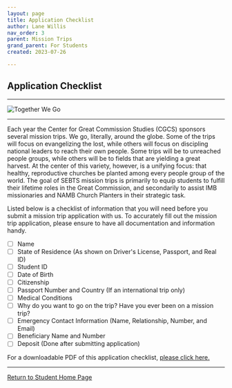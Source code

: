 ```yaml
---
layout: page
title: Application Checklist
author: Lane Willis
nav_order: 3
parent: Mission Trips
grand_parent: For Students
created: 2023-07-26

---
```


## Application Checklist

---

![Together We Go](/missions-center/assets/images/together%20we%20go%20sign%20with%20group.jpg)

---

Each year the Center for Great Commission Studies (CGCS) sponsors several mission trips. We go, literally, around the globe. Some of the trips will focus on evangelizing the lost, while others will focus on discipling national leaders to reach their own people. Some trips will be to unreached people groups, while others will be to fields that are yielding a great harvest. At the center of this variety, however, is a unifying focus: that healthy, reproductive churches be planted among every people group of the world. The goal of SEBTS mission trips is primarily to equip students to fulfill their lifetime roles in the Great Commission, and secondarily to assist IMB missionaries and NAMB Church Planters in their strategic task.  

Listed below is a checklist of information that you will need before you submit a mission trip application with us. To accurately fill out the mission trip application, please ensure to have all documentation and information handy.

- [ ] Name
- [ ] State of Residence (As shown on Driver's License, Passport, and Real ID)
- [ ] Student ID
- [ ] Date of Birth
- [ ] Citizenship
- [ ] Passport Number and Country (If an international trip only)
- [ ] Medical Conditions
- [ ] Why do you want to go on the trip? Have you ever been on a mission trip?
- [ ] Emergency Contact Information (Name, Relationship, Number, and Email)
- [ ] Beneficiary Name and Number
- [ ] Deposit (Done after submitting application)

For a downloadable PDF of this application checklist, [please click here.](/files/)


---

[Return to Student Home Page](https://keelancook.com/missions-center/for-students/for-students.html)